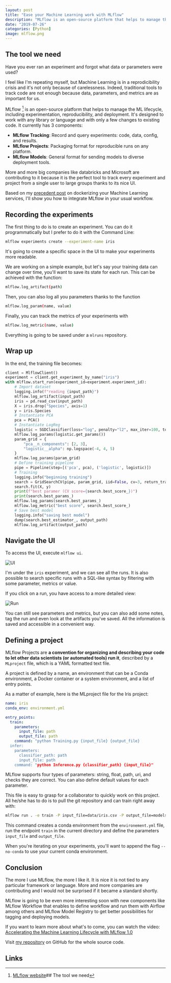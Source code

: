 ```yaml
---
layout: post
title: "Ease your Machine Learning work with MLflow"
description: "MLflow is an open-source platform that helps to manage the ML lifecycle, including experimentation, reproducibility, and deployment. "
date: "2019-07-26"
categories: [Python]
image: mlflow.png
---
```


## The tool we need

Have you ever ran an experiment and forgot what data or parameters were used?

I feel like I'm repeating myself, but Machine Learning is in a reprodicibility crisis and it's not only because of carelessness. Indeed, traditional tools to track code are not enough because data, parameters, and metrics are as important for us.

MLflow [^1] is an open-source platform that helps to manage the ML lifecycle, including experimentation, reproducibility, and deployment. It's designed to work with any library or language and with only a few changes to existing code. It currently has 3 components:

- **MLflow Tracking**: Record and query experiments: code, data, config, and results.
- **MLflow Projects**: Packaging format for reproducible runs on any platform.
- **MLflow Models**: General format for sending models to diverse deployment tools.

More and more big companies like databricks and Microsoft are contributing to it because it is the perfect tool to track every experiment and project from a single user to large groups thanks to its nice UI.

Based on my [precedent post](/python/2018/12/09/share-and-deploy-ml-services.html) on dockerizing your Machine Learning services, I'll show you how to integrate MLflow in your usual workflow.

## Recording the experiments

The first thing to do is to create an experiment. You can do it programmatically but I prefer to do it with the Command Line:

```sh
mlflow experiments create --experiment-name iris
```

It's going to create a specific space in the UI to make your experiments more readable.

We are working on a simple example, but let's say your training data can change over time, you'll want to save its state for each run. This can be achieved with the function:

```sh
mlflow.log_artifact(path)
```

Then, you can also log all you parameters thanks to the function

```sh
mlflow.log_param(name, value)
```

Finally, you can track the metrics of your experiments with

```sh
mlflow.log_metric(name, value)
```

Everything is going to be saved under a `mlruns` repository.

## Wrap up

In the end, the training file becomes:

```python
client = MlflowClient()
experiment = client.get_experiment_by_name("iris")
with mlflow.start_run(experiment_id=experiment.experiment_id):
    # Import dataset
    logging.info(f"reading {input_path}")
    mlflow.log_artifact(input_path)
    iris = pd.read_csv(input_path)
    X = iris.drop("Species", axis=1)
    y = iris.Species
    # Instantiate PCA
    pca = PCA()
    # Instantiate LogReg
    logistic = SGDClassifier(loss="log", penalty="l2", max_iter=100, tol=1e-3, random_state=42)
    mlflow.log_params(logistic.get_params())
    param_grid = {
        "pca__n_components": [2, 3],
        "logistic__alpha": np.logspace(-4, 4, 5)
    }
    mlflow.log_params(param_grid)
    # Define training pipeline
    pipe = Pipeline(step=[('pca', pca), ('logistic', logistic)])
    # Training
    logging.info("beginning training")
    search = GridSearchCV(pipe, param_grid, iid=False, cv=3, return_train_score=False)
    search.fit(X, y)
    print(f"best paramer (CV score={search.best_score_})")
    print(search.best_params_)
    mlflow.log_params(search.best_params_)
    mlflow.log_metric("best score", search.best_score_)
    # Save best model
    logging.info("saving best model")
    dump(search.best_estimator_, output_path)
    mlflow.log_artifact(output_path)
```

## Navigate the UI

To access the UI, execute `mlflow ui`.

![UI](/blog-images/mlflow-iris/mlflow_ui.png "UI")

I'm under the `iris` experiment, and we can see all the runs. It is also possible to search specific runs with a SQL-like syntax by filtering with some parameter, metrics or value.

If you click on a run, you have access to a more detailed view:

![Run](/blog-images/mlflow-iris/run.png "Run")

You can still see parameters and metrics, but you can also add some notes, tag the run and even look at the artifacts you've saved.
All the information is saved and accessible in a convenient way.

## Defining a project

MLflow Projects are **a convention for organizing and describing your code to let other data scientists (or automated tools) run it**, described by a `MLproject` file, which is a YAML formatted text file.

A project is defined by a name, an environment that can be a Conda environment, a Docker container or a system environment, and a list of entry points.

As a matter of example, here is the MLproject file for the Iris project:

```yml
name: iris
conda_env: environment.yml

entry_points:
  train:
    parameters:
      input_file: path
      output_file: path
    command: "python Training.py {input_file} {output_file}
  infer:
    parameters:
      classifier_path: path
      input_file: path
    command: "python Inference.py {classifier_path} {input_file}"
```

MLflow supports four types of parameters: string, float, path, uri, and checks they are correct. You can also define default values for each parameter.

This file is easy to grasp for a collaborator to quickly work on this project. All he/she has to do is to pull the git repository and can train right away with:

```sh
mlflow run . -e train -P input_file=data/iris.csv -P output_file=models/logreg.joblib
```

This command creates a conda environment from the `environement.yml` file, run the endpoint `train` in the current directory and define the parameters `input_file` and `output_file`.

When you're iterating on your experiments, you'll want to append the flag `--no-conda` to use your current conda environment.

## Conclusion

The more I use MLflow, the more I like it. It is nice it is not tied to any particular framework or language. More and more companies are contributing and I would not be surprised if it became a standard shortly.

MLflow is going to be even more interesting soon with new components like MLflow Workflow that enables to define workflow and run them with Airflow among others and MLflow Model Registry to get better possibilities for tagging and deploying models.

If you want to learn more about what's to come, you can watch the video: [Accelerating the Machine Learning Lifecycle with MLflow 1.0](https://www.mlflow.org)

Visit [my repository](https://github.com/DnzzL/mlflow-iris) on GitHub for the whole source code.

## Links

[^1]: [MLflow website](https://www.mlflow.org)## The tool we need
